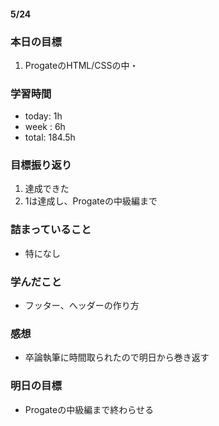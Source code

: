 #### 5/24
### 本日の目標
1. ProgateのHTML/CSSの中・
### 学習時間  
- today: 1h
- week : 6h
- total: 184.5h 
### 目標振り返り
1. 達成できた
2. 1は達成し、Progateの中級編まで
### 詰まっていること
- 特になし
### 学んだこと
- フッター、へッダーの作り方
### 感想
- 卒論執筆に時間取られたので明日から巻き返す
### 明日の目標
- Progateの中級編まで終わらせる
